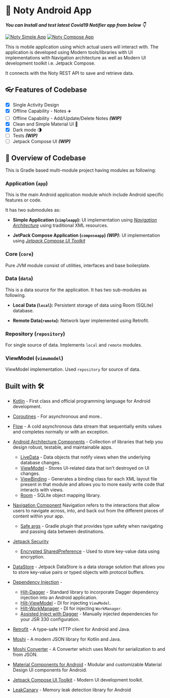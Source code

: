 # 📱 Noty Android App

***You can Install and test latest Covid19 Notifier app from below 👇***

[![Noty Simple App](https://img.shields.io/github/v/release/patilshreyas/notykt?color=7885FF&label=Simple%20App&logo=android&style=for-the-badge)](https://github.com/patilshreyas/notykt/releases/latest/download/noty-android-simple.apk)
[![Noty Compose App](https://img.shields.io/github/v/release/patilshreyas/notykt?color=7885FF&label=Compose%20App&logo=android&style=for-the-badge)](https://github.com/patilshreyas/notykt/releases/latest/download/noty-android-compose.apk)

This is mobile application using which actual users will interact with. The application is developed using Modern tools/libraries with UI implementations with Navigation architecture as well as Modern UI development toolkit i.e. Jetpack Compose.

It connects with the Noty REST API to save and retrieve data.

## 👓 Features of Codebase

- [x] Single Activity Design
- [x] Offline Capability - Notes ✈️
- [ ] Offline Capability - Add/Update/Delete Notes ***(WIP)***
- [x] Clean and Simple Material UI 🎨
- [x] Dark mode 🌗
- [ ] Tests ***(WIP)***
- [ ] Jetpack Compose UI ***(WIP)***

## 📙 Overview of Codebase

This is Gradle based multi-module project having modules as following:

### Application (`app`)

This is the main Android application module which include Android specific features or code.

It has two submodules as:

- **Simple Application (`simpleapp`):** UI implementation using [_Navigation Architecture_](https://developer.android.com/guide/navigation/navigation-getting-started) using traditional XML resources.

- **JetPack Compose Application (`composeapp`) _(WIP)_:** UI implementation using [_Jetpack Compose UI Toolkit_](https://developer.android.com/jetpack/compose?gclid=Cj0KCQjwreT8BRDTARIsAJLI0KKRX0vsRWcQ-0AC6lCutEWwAB4t1wqWBi2MclQqm96gnSddahFRdkAaArbwEALw_wcB&gclsrc=aw.ds)

### Core (`core`)

Pure JVM module consist of utilities, interfaces and base boilerplate.

### Data (`data`)

This is a data source for the application. It has two sub-modules as following.

- **Local Data (`local`):** Persistent storage of data using Room (SQLite) database.

- **Remote Data(`remote`):** Network layer implemented using Retrofit.

### Repository (`repository`)

For single source of data. Implements `local` and `remote` modules.

### ViewModel (`viewmodel`)

ViewModel implementation. Used `repository` for source of data.

## Built with 🛠

- [Kotlin](https://kotlinlang.org/) - First class and official programming language for Android development.

- [Coroutines](https://kotlinlang.org/docs/reference/coroutines-overview.html) - For asynchronous and more..

- [Flow](https://kotlin.github.io/kotlinx.coroutines/kotlinx-coroutines-core/kotlinx.coroutines.flow/-flow/) - A cold asynchronous data stream that sequentially emits values and completes normally or with an exception.

- [Android Architecture Components](https://developer.android.com/topic/libraries/architecture) - Collection of libraries that help you design robust, testable, and maintainable apps.
  - [LiveData](https://developer.android.com/topic/libraries/architecture/livedata) - Data objects that notify views when the underlying database changes.
  - [ViewModel](https://developer.android.com/topic/libraries/architecture/viewmodel) - Stores UI-related data that isn't destroyed on UI changes. 
  - [ViewBinding](https://developer.android.com/topic/libraries/view-binding) - Generates a binding class for each XML layout file present in that module and allows you to more easily write code that interacts with views.
  - [Room](https://developer.android.com/topic/libraries/architecture/room) - SQLite object mapping library.

- [Navigation Component](https://developer.android.com/guide/navigation/navigation-getting-started) Navigation refers to the interactions that allow users to navigate across, into, and back out from the different pieces of content within your app.
    - [Safe args](https://developer.android.com/guide/navigation/navigation-pass-data#Safe-args) - Gradle plugin that provides type safety when navigating and passing data between destinations. 

- [Jetpack Security](https://developer.android.com/topic/security/)
    - [Encrypted SharedPreference](https://developer.android.com/topic/security/data) - Used to store key-value data using encryption.

- [DataStore](https://developer.android.com/topic/libraries/architecture/datastore) - Jetpack DataStore is a data storage solution that allows you to store key-value pairs or typed objects with protocol buffers.

- [Dependency Injection](https://developer.android.com/training/dependency-injection) - 
  - [Hilt-Dagger](https://dagger.dev/hilt/) - Standard library to incorporate Dagger dependency injection into an Android application.
  - [Hilt-ViewModel](https://developer.android.com/training/dependency-injection/hilt-jetpack) - DI for injecting `ViewModel`.
  - [Hilt-WorkManager](https://developer.android.com/training/dependency-injection/hilt-jetpack) - DI for injecting `WorkManager`.
  - [Assisted Inject with Dagger](https://github.com/square/AssistedInject) - Manually injected dependencies for your JSR 330 configuration.

- [Retrofit](https://square.github.io/retrofit/) - A type-safe HTTP client for Android and Java.

- [Moshi](https://github.com/square/moshi) - A modern JSON library for Kotlin and Java.

- [Moshi Converter](https://github.com/square/retrofit/tree/master/retrofit-converters/moshi) - A Converter which uses Moshi for serialization to and from JSON.

- [Material Components for Android](https://github.com/material-components/material-components-android) - Modular and customizable Material Design UI components for Android.

- [Jetpack Compose UI Toolkit](https://developer.android.com/jetpack/compose) - Modern UI development toolkit.

- [LeakCanary](https://square.github.io/leakcanary/) - Memory leak detection library for Android
